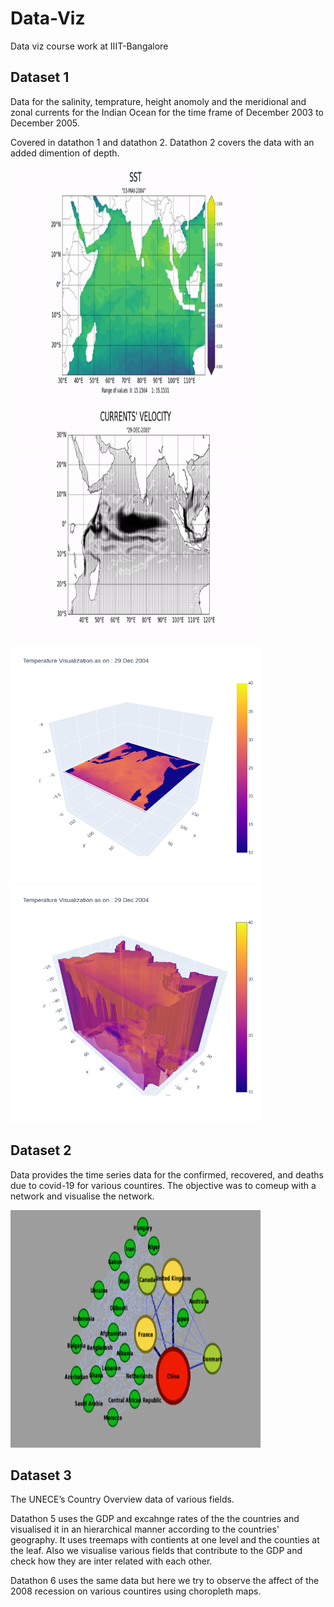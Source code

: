 # Data-Viz
Data viz course work at IIIT-Bangalore


## Dataset 1
Data for the salinity, temprature, height anomoly and the meridional and zonal currents for the Indian Ocean for the time frame of December 2003 to December 2005.

Covered in datathon 1 and datathon 2. Datathon 2 covers the data with an added dimention of depth.

<img src="https://github.com/gandharvsuri/Data-Viz/blob/master/Images/SST.gif" width="400" height="380" />
<img src="https://github.com/gandharvsuri/Data-Viz/blob/master/Images/Currents.gif" width="400" height="380" />

<img src="https://github.com/gandharvsuri/Data-Viz/blob/master/Images/TempSlice29D04.png" width="400" height="380" />
<img src="https://github.com/gandharvsuri/Data-Viz/blob/master/Images/TempIso29D04.png" width="400" height="380" />

## Dataset 2
Data provides the time series data for the confirmed, recovered, and deaths due to covid-19 for various countires. The objective was to comeup with a network and visualise the network. 

<img src="https://github.com/gandharvsuri/Data-Viz/blob/master/Images/ConfirmedGraph.png" width="400" height="380" />


## Dataset 3
The UNECE’s Country Overview data of various fields.

Datathon 5 uses the GDP and excahnge rates of the the countries and visualised it in an hierarchical manner according to the countries' geography. It uses treemaps with contients at one level and the counties at the leaf. Also we visualise various fields that contribute to the GDP and check how they are inter related with each other. 


Datathon 6 uses the same data but here we try to observe the affect of the 2008 recession on various countires using choropleth maps. 
    
